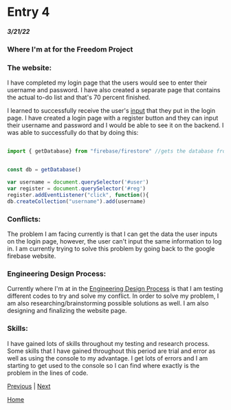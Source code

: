 # Entry 4
##### 3/21/22



### Where I'm at for the Freedom Project

### The website:

I have completed my login page that the users would see to enter their username and password. I have also created a separate page that contains the actual to-do list and that's 70 percent finished. 


I learned to successfully receive the user's [input](https://console.firebase.google.com/u/0/project/my-to-do-list-fc7b1/firestore/data/~2Fusername~2Fkhaleds5769) that they put in the login page. I have created a login page with a register button and they can input their username and password and I would be able to see it on the backend. I was able to successfully do that by doing this: 

```js

import { getDatabase} from "firebase/firestore" //gets the database from the firestore

```

```js

const db = getDatabase()

var username = document.querySelector('#user')
var register = document.querySelector('#reg')
register.addEventListener("click", function(){
db.createCollection("username").add(username)

```
 
 
 ### Conflicts: 
 
The problem I am facing currently is that I can get the data the user inputs on the login page, however, the user can't input the same information to log in. I am currently trying to solve this problem by going back to the google firebase website. 



### Engineering Design Process: 

Currently where I'm at in the [Engineering Design Process](https://hstatsep.github.io/students/#edp) is that I am testing different codes to try and solve my conflict. In order to solve my problem, I am also researching/brainstorming possible solutions as well. I am also designing and finalizing the website page. 


### Skills: 


I have gained lots of skills throughout my testing and research process. Some skills that I have gained throughout this period are trial and error as well as using the console to my advantage. I get lots of errors and I am starting to get used to the console so I can find where exactly is the problem in the lines of code. 






[Previous](entry03.md) | [Next](entry05.md)

[Home](../README.md)
